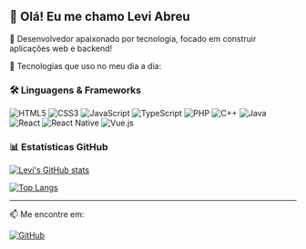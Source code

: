 ## 👋 Olá! Eu me chamo Levi Abreu

🎯 Desenvolvedor apaixonado por tecnologia, focado em construir aplicações web e backend!

🚀 Tecnologias que uso no meu dia a dia:

### 🛠️ Linguagens & Frameworks

![HTML5](https://img.shields.io/badge/HTML5-E34F26?style=for-the-badge&logo=html5&logoColor=fff)
![CSS3](https://img.shields.io/badge/CSS3-1572B6?style=for-the-badge&logo=css3&logoColor=fff)
![JavaScript](https://img.shields.io/badge/JavaScript-F7DF1E?style=for-the-badge&logo=javascript&logoColor=000)
![TypeScript](https://img.shields.io/badge/TypeScript-3178C6?style=for-the-badge&logo=typescript&logoColor=fff)
![PHP](https://img.shields.io/badge/PHP-777BB4?style=for-the-badge&logo=php&logoColor=white)
![C++](https://img.shields.io/badge/C%2B%2B-00599C?style=for-the-badge&logo=c%2B%2B&logoColor=white)
![Java](https://img.shields.io/badge/Java-ED8B00?style=for-the-badge&logo=openjdk&logoColor=white)
![React](https://img.shields.io/badge/React-20232A?style=for-the-badge&logo=react&logoColor=61DAFB)
![React Native](https://img.shields.io/badge/React_Native-20232A?style=for-the-badge&logo=react&logoColor=61DAFB)
![Vue.js](https://img.shields.io/badge/Vue.js-35495E?style=for-the-badge&logo=vue.js&logoColor=4FC08D)

### 📊 Estatísticas GitHub

[![Levi's GitHub stats](https://github-readme-stats.vercel.app/api?username=LeviAbreu0&show_icons=true&theme=dark)](https://github.com/anuraghazra/github-readme-stats)

[![Top Langs](https://github-readme-stats.vercel.app/api/top-langs/?username=LeviAbreu0&layout=compact&theme=dark)](https://github.com/anuraghazra/github-readme-stats)

---

📫 Me encontre em:

[![GitHub](https://img.shields.io/badge/-GitHub-181717?style=for-the-badge&logo=github&logoColor=white)](https://github.com/LeviAbreu0)
